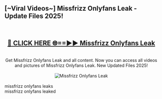 <h2>[~Viral Videos~] Missfrizz Onlyfans Leak - Update Files 2025!</h2>
<br>
<div align="center">
<h2><a href="https://betterlinks.top/A2PfLJ" rel="nofollow">🔴 CLICK HERE 🌐==►► Missfrizz Onlyfans Leak</a></h2>
<br>
Get Missfrizz Onlyfans Leak and all content. Now you can access all videos and pictures of Missfrizz Onlyfans Leak. New Updated Files 2025!
<br>
<br>
<a href="https://betterlinks.top/A2PfLJ" rel="nofollow" data-target="animated-image.originalLink"><img src="https://i.ibb.co.com/WyWwxjT/player-gif2.gif" alt="Missfrizz Onlyfans Leak" style="max-width: 100%; display: inline-block;" data-target="animated-image.originalImage"></a>
</div>
<br>
missfrizz onlyfans leaks<br>
missfrizz onlyfans leaked